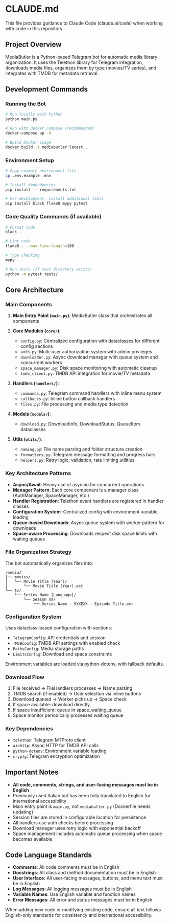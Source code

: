 # CLAUDE.md

This file provides guidance to Claude Code (claude.ai/code) when working with code in this repository.

## Project Overview

MediaButler is a Python-based Telegram bot for automatic media library organization. It uses the Telethon library for Telegram integration, downloads media files, organizes them by type (movies/TV series), and integrates with TMDB for metadata retrieval.

## Development Commands

### Running the Bot
```bash
# Run locally with Python
python main.py

# Run with Docker Compose (recommended)
docker-compose up -d

# Build Docker image
docker build -t mediabutler:latest .
```

### Environment Setup
```bash
# Copy example environment file
cp .env.example .env

# Install dependencies
pip install -r requirements.txt

# For development, install additional tools
pip install black flake8 mypy pytest
```

### Code Quality Commands (if available)
```bash
# Format code
black .

# Lint code
flake8 . --max-line-length=100

# Type checking
mypy .

# Run tests (if test directory exists)
python -m pytest tests/
```

## Core Architecture

### Main Components

1. **Main Entry Point (`main.py`)**: MediaButler class that orchestrates all components
2. **Core Modules (`core/`)**:
   - `config.py`: Centralized configuration with dataclasses for different config sections
   - `auth.py`: Multi-user authorization system with admin privileges
   - `downloader.py`: Async download manager with queue system and concurrent workers
   - `space_manager.py`: Disk space monitoring with automatic cleanup
   - `tmdb_client.py`: TMDB API integration for movie/TV metadata

3. **Handlers (`handlers/`)**:
   - `commands.py`: Telegram command handlers with inline menu system
   - `callbacks.py`: Inline button callback handlers
   - `files.py`: File processing and media type detection

4. **Models (`models/`)**:
   - `download.py`: DownloadInfo, DownloadStatus, QueueItem dataclasses

5. **Utils (`utils/`)**:
   - `naming.py`: File name parsing and folder structure creation
   - `formatters.py`: Telegram message formatting and progress bars
   - `helpers.py`: Retry logic, validation, rate limiting utilities

### Key Architecture Patterns

- **Async/Await**: Heavy use of asyncio for concurrent operations
- **Manager Pattern**: Each core component is a manager class (AuthManager, SpaceManager, etc.)
- **Handler Registration**: Telethon event handlers are registered in handler classes
- **Configuration System**: Centralized config with environment variable loading
- **Queue-based Downloads**: Async queue system with worker pattern for downloads
- **Space-aware Processing**: Downloads respect disk space limits with waiting queues

### File Organization Strategy

The bot automatically organizes files into:
```
/media/
├── movies/
│   └── Movie Title (Year)/
│       └── Movie Title (Year).ext
└── tv/
    └── Series Name [Language]/
        └── Season XX/
            └── Series Name - SXXEXX - Episode Title.ext
```

### Configuration System

Uses dataclass-based configuration with sections:
- `TelegramConfig`: API credentials and session
- `TMDBConfig`: TMDB API settings with enabled check
- `PathsConfig`: Media storage paths
- `LimitsConfig`: Download and space constraints

Environment variables are loaded via python-dotenv, with fallback defaults.

### Download Flow

1. File received → FileHandlers processes → Name parsing
2. TMDB search (if enabled) → User selection via inline buttons
3. Download queued → Worker picks up → Space check
4. If space available: download directly
5. If space insufficient: queue in space_waiting_queue
6. Space monitor periodically processes waiting queue

### Key Dependencies

- `telethon`: Telegram MTProto client
- `aiohttp`: Async HTTP for TMDB API calls
- `python-dotenv`: Environment variable loading
- `cryptg`: Telegram encryption optimization

## Important Notes

- **All code, comments, strings, and user-facing messages must be in English**
- Previously used Italian but has been fully translated to English for international accessibility
- Main entry point is `main.py`, not `mediabutler.py` (Dockerfile needs updating)
- Session files are stored in configurable location for persistence
- All handlers use auth checks before processing
- Download manager uses retry logic with exponential backoff
- Space management includes automatic queue processing when space becomes available

## Code Language Standards

- **Comments**: All code comments must be in English
- **Docstrings**: All class and method documentation must be in English
- **User Interface**: All user-facing messages, buttons, and menu text must be in English
- **Log Messages**: All logging messages must be in English
- **Variable Names**: Use English variable and function names
- **Error Messages**: All error and status messages must be in English

When adding new code or modifying existing code, ensure all text follows English-only standards for consistency and international accessibility.